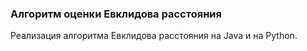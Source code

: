 ### Алгоритм оценки Евклидова расстояния

Реализация алгоритма Евклидова расстояния на Java и на Python.